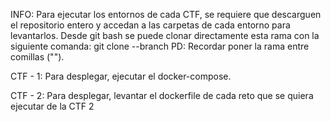 INFO:
Para ejecutar los entornos de cada CTF, se requiere que descarguen el repositorio entero y accedan a las carpetas de cada entorno para levantarlos.
Desde git bash se puede clonar directamente esta rama con la siguiente comanda:
git clone --branch <branchname> <remote-repo-url>
PD: Recordar poner la rama entre comillas ("").

CTF - 1:
Para desplegar, ejecutar el docker-compose.

CTF - 2:
Para desplegar, levantar el dockerfile de cada reto que se quiera ejecutar de la CTF 2
